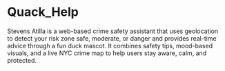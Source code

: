 # Quack_Help
Stevens Atilla is a web-based crime safety assistant that uses geolocation to detect your risk zone safe, moderate, or danger and provides real-time advice through a fun duck mascot. It combines safety tips, mood-based visuals, and a live NYC crime map to help users stay aware, calm, and protected.
